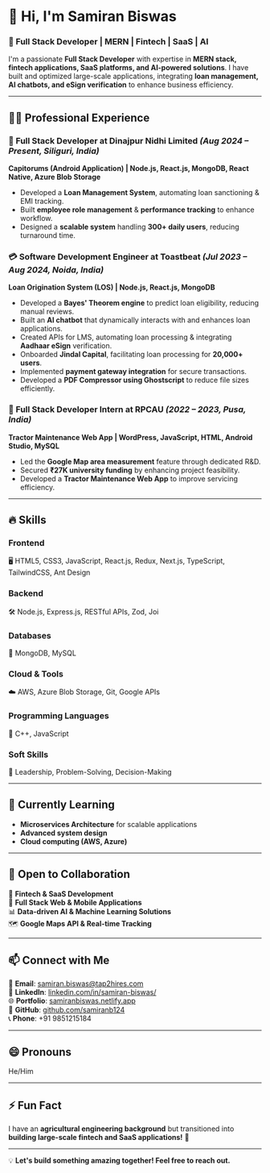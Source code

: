 # 👋 Hi, I'm Samiran Biswas  

### 🚀 Full Stack Developer | MERN | Fintech | SaaS | AI  

I'm a passionate **Full Stack Developer** with expertise in **MERN stack, fintech applications, SaaS platforms, and AI-powered solutions**. I have built and optimized large-scale applications, integrating **loan management, AI chatbots, and eSign verification** to enhance business efficiency.  

---

## 👨‍💻 Professional Experience  

### **🚀 Full Stack Developer at Dinajpur Nidhi Limited** *(Aug 2024 – Present, Siliguri, India)*  
**Capitorums (Android Application) | Node.js, React.js, MongoDB, React Native, Azure Blob Storage**  
- Developed a **Loan Management System**, automating loan sanctioning & EMI tracking.  
- Built **employee role management** & **performance tracking** to enhance workflow.  
- Designed a **scalable system** handling **300+ daily users**, reducing turnaround time.  

### **💳 Software Development Engineer at Toastbeat** *(Jul 2023 – Aug 2024, Noida, India)*  
**Loan Origination System (LOS) | Node.js, React.js, MongoDB**  
- Developed a **Bayes' Theorem engine** to predict loan eligibility, reducing manual reviews.  
- Built an **AI chatbot** that dynamically interacts with and enhances loan applications.  
- Created APIs for LMS, automating loan processing & integrating **Aadhaar eSign** verification.  
- Onboarded **Jindal Capital**, facilitating loan processing for **20,000+ users**.  
- Implemented **payment gateway integration** for secure transactions.  
- Developed a **PDF Compressor using Ghostscript** to reduce file sizes efficiently.  

### **📌 Full Stack Developer Intern at RPCAU** *(2022 – 2023, Pusa, India)*  
**Tractor Maintenance Web App | WordPress, JavaScript, HTML, Android Studio, MySQL**  
- Led the **Google Map area measurement** feature through dedicated R&D.  
- Secured **₹27K university funding** by enhancing project feasibility.  
- Developed a **Tractor Maintenance Web App** to improve servicing efficiency.  

---

## 🔥 Skills  

### **Frontend**  
🖥️ HTML5, CSS3, JavaScript, React.js, Redux, Next.js, TypeScript, TailwindCSS, Ant Design  

### **Backend**  
🛠️ Node.js, Express.js, RESTful APIs, Zod, Joi  

### **Databases**  
💾 MongoDB, MySQL  

### **Cloud & Tools**  
☁️ AWS, Azure Blob Storage, Git, Google APIs  

### **Programming Languages**  
📝 C++, JavaScript  

### **Soft Skills**  
🤝 Leadership, Problem-Solving, Decision-Making  

---

## 🌱 Currently Learning  
- **Microservices Architecture** for scalable applications  
- **Advanced system design**  
- **Cloud computing (AWS, Azure)**  

---

## 💼 Open to Collaboration  
🚀 **Fintech & SaaS Development**  
📱 **Full Stack Web & Mobile Applications**  
📊 **Data-driven AI & Machine Learning Solutions**  
🗺️ **Google Maps API & Real-time Tracking**  

---

## 📫 Connect with Me  
📧 **Email**: [samiran.biswas@tap2hires.com](mailto:samiranbiswas124@gmail.com)  
💼 **LinkedIn**: [linkedin.com/in/samiran-biswas/](https://www.linkedin.com/in/samiran-biswas/)  
🌐 **Portfolio**: [samiranbiswas.netlify.app](https://samiranbiswas.netlify.app/)  
🐙 **GitHub**: [github.com/samiranb124](https://github.com/samiranb124)  
📞 **Phone**: +91 9851215184  

---

## 😄 Pronouns  
He/Him  

---

## ⚡ Fun Fact  
I have an **agricultural engineering background** but transitioned into **building large-scale fintech and SaaS applications!** 🚀  

---

💡 **Let's build something amazing together! Feel free to reach out.**  
